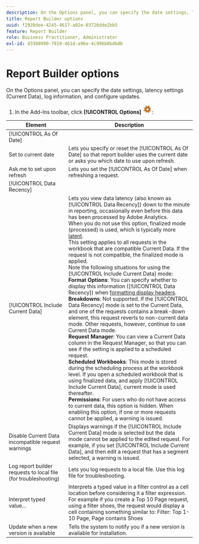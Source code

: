 ```yaml
---
description: On the Options panel, you can specify the date settings, latency settings (Current Data), log information, and configure updates.
title: Report Builder options
uuid: f2920dee-4245-4617-a02e-03726dde2bb5
feature: Report Builder
role: Business Practitioner, Administrator
exl-id: d3388990-7919-461d-a96e-4c996b8bdb8b
---
```

# Report Builder options

On the Options panel, you can specify the date settings, latency settings (Current Data), log information, and configure updates.

1. In the Add-Ins toolbar, click **[!UICONTROL Options]** ![](assets/options_icon.png):

| Element | Description |
|--- |--- |
|[!UICONTROL As Of Date]||
|Set to current date|Lets you specify or reset the  [!UICONTROL As Of Date] so that report builder uses the current date or asks you which date to use upon refresh.|
|Ask me to set upon refresh|Lets you set the  [!UICONTROL As Of Date] when refreshing a request.|
|[!UICONTROL Data Recency]||
|[!UICONTROL Include Current Data]|Lets you view data latency (also known as  [!UICONTROL Data Recency]) down to the minute in reporting, occasionally even before this data has been processed by  Adobe Analytics.<br>When you do not use this option,  finalized mode (processed) is used, which is typically more [latent](https://docs.adobe.com/content/help/en/analytics/analyze/reports-analytics/current-data.html).<br>This setting applies to all requests in the workbook that are compatible Current Data. If the request is not compatible, the finalized mode is applied.<br>Note the following situations for using the [!UICONTROL Include Current Data] mode:<br>**Format Options**: You can specify whether to display this information ([!UICONTROL Data Recency]) when [formatting display headers](/help/analyze/report-builder/layout/t-format-display-headers.md).<br>**Breakdowns**: Not supported. If the  [!UICONTROL Data Recency] mode is set to the Current Data, and one of the requests contains a break-down element, this request reverts to non-current data mode. Other requests, however, continue to use Current Data mode.<br>**Request Manager**: You can view a Current Data column in the Request Manager, so that you can see if the setting is applied to a scheduled request.<br>**Scheduled Workbooks**: This mode is stored during the scheduling process at the workbook level. If you open a scheduled workbook that is using finalized data, and apply [!UICONTROL Include Current Data], current mode is used thereafter.<br>**Permissions**: For users who do not have access to current data, this option is hidden.  When enabling this option, if one or more requests cannot be applied, a warning is issued.|
|Disable Current Data incompatible request warnings|Displays warnings if the  [!UICONTROL Include Current Data] mode is selected but the data mode cannot be applied to the edited request.  For example, if you set [!UICONTROL Include Current Data], and then edit a request that has a segment selected, a warning is issued.|
|Log report builder requests to local file (for troubleshooting)|Lets you log requests to a local file. Use this log file for troubleshooting.|
|Interpret typed value...|Interprets a typed value in a filter control as a cell location before considering it a filter expression.<br>For example if you create a Top 10 Page request, using a filter  shoes, the request would display a cell containing something similar to:   Filter: Top 1-10 Page, Page contains Shoes|
|Update when a new version is available|Tells the system to notify you if a new version is available for installation.|
